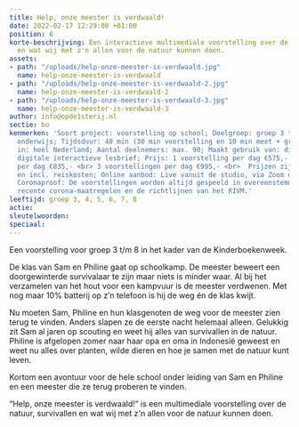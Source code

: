 ```yaml
---
title: Help, onze meester is verdwaald!
date: 2022-02-17 12:29:00 +01:00
position: 6
korte-beschrijving: Een interactieve multimediale voorstelling over de natuur, survivallen
  en wat wij met z'n allen voor de natuur kunnen doen.
assets:
- path: "/uploads/help-onze-meester-is-verdwaald.jpg"
  name: help-onze-meester-is-verdwaald
- path: "/uploads/help-onze-meester-is-verdwaald-2.jpg"
  name: help-onze-meester-is-verdwaald-2
- path: "/uploads/help-onze-meester-is-verdwaald-3.jpg"
  name: help-onze-meester-is-verdwaald-3
author: info@opde1sterij.nl
sectie: bo
kenmerken: 'Soort project: voorstelling op school; Doelgroep: groep 3 t/m 8 ook speciaal
  onderwijs; Tijdsduur: 40 min (30 min voorstelling en 10 min meet + greet); Aangeboden
  in: heel Nederland; Aantal deelnemers: max. 90; Maakt gebruik van: digibord; Lesmateriaal:
  digitale interactieve lesbrief; Prijs: 1 voorstelling per dag €575,- <br> 2 voorstellingen
  per dag €835,- <br> 3 voorstellingen per dag €995,- <br>  Prijzen zijn excl. btw
  en incl. reiskosten; Online aanbod: Live vanuit de studio, via Zoom of Teams. ;
  Coronaproof: De voorstellingen worden altijd gespeeld in overeenstemming met de
  recente corona-maatregelen en de richtlijnen van het RIVM.'
leeftijd: groep 3, 4, 5, 6, 7, 8
actie: 
sleutelwoorden: 
speciaal: 
---
```


Een voorstelling voor groep 3 t/m 8 in het kader van de Kinderboekenweek.

De klas van Sam en Philine gaat op schoolkamp. De meester beweert een doorgewinterde survivalaar te zijn maar niets is minder waar. Al bij het verzamelen van het hout voor een kampvuur is de meester verdwenen. Met nog maar 10% batterij op z’n telefoon is hij de weg én de klas kwijt. 

Nu moeten Sam, Philine en hun klasgenoten de weg voor de meester zien terug te vinden. Anders slapen ze de eerste nacht helemaal alleen. Gelukkig zit Sam al jaren op scouting en weet hij alles van survivallen in de natuur. Philine is afgelopen zomer naar haar opa en oma in Indonesië geweest en weet nu alles over planten, wilde dieren en hoe je samen met de natuur kunt leven.

Kortom een avontuur voor de hele school onder leiding van Sam en Philine en een meester die ze terug proberen te vinden.

“Help, onze meester is verdwaald!” is een multimediale voorstelling over de natuur, survivallen en wat wij met z'n allen voor de natuur kunnen doen.
